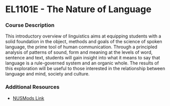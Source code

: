 # EL1101E - The Nature of Language

### Course Description
This introductory overview of linguistics aims at equipping students with a
solid foundation in the object, methods and goals of the science of spoken
language, the prime tool of human communication. Through a principled analysis
of patterns of sound, form and meaning at the levels of word, sentence and text,
students will gain insight into what it means to say that language is a
rule-governed system and an organic whole. The results of this exploration will
be useful to those interested in the relationship between language and mind,
society and culture.

### Additional Resources
- [NUSMods Link](https://nusmods.com/courses/EL1101E/the-nature-of-language)
